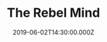 ---
title: "The Rebel Mind"
image: "https://firebasestorage.googleapis.com/v0/b/flatland-api.appspot.com/o/sermons%2FScreen%20Shot%202019-06-16%20at%208.44.37%20AM.png?alt=media&token=a9950678-e06d-4f21-873d-48e487cc3f46"
date: "2019-06-02T14:30:00.000Z"
video:
  type: "vimeo"
  id: "340568249"
speaker:
  name: "Bart Wilkins"
  permalink: "bart-wilkins"
series: "mind-control"
---